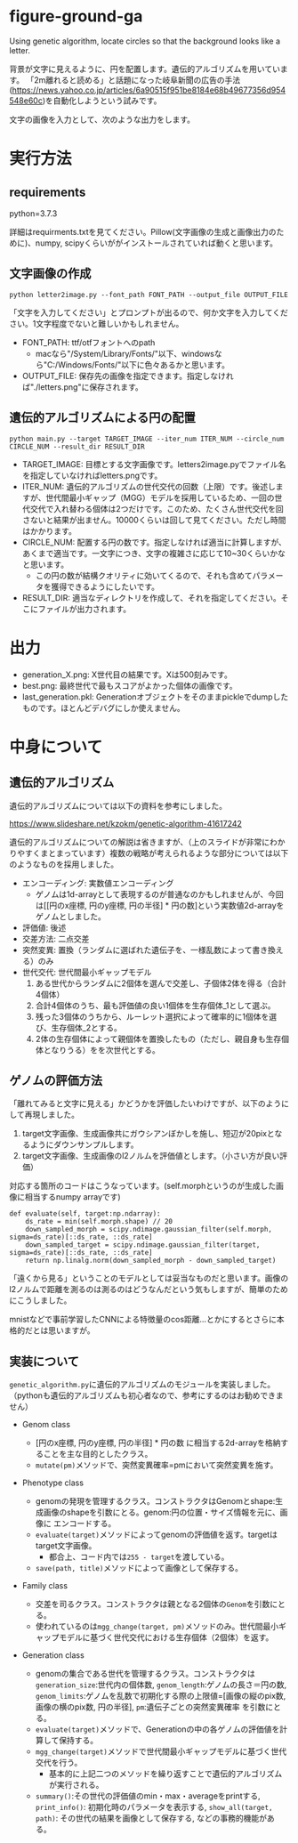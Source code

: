 # figure-ground-ga
Using genetic algorithm, locate circles so that the background looks like a letter.

背景が文字に見えるように、円を配置します。遺伝的アルゴリズムを用いています。
「2m離れると読める」と話題になった岐阜新聞の広告の手法(https://news.yahoo.co.jp/articles/6a90515f951be8184e68b49677356d954548e60c)を自動化しようという試みです。

文字の画像を入力として、次のような出力をします。

# 実行方法
## requirements
python=3.7.3

詳細はrequirments.txtを見てください。Pillow(文字画像の生成と画像出力のために)、numpy, scipyくらいががインストールされていれば動くと思います。
## 文字画像の作成

    python letter2image.py --font_path FONT_PATH --output_file OUTPUT_FILE

「文字を入力してください」とプロンプトが出るので、何か文字を入力してください。1文字程度でないと難しいかもしれません。

- FONT_PATH: ttf/otfフォントへのpath
    - macなら"/System/Library/Fonts/"以下、windowsなら"C:/Windows/Fonts/"以下に色々あるかと思います。
- OUTPUT_FILE: 保存先の画像を指定できます。指定しなければ"./letters.png"に保存されます。

## 遺伝的アルゴリズムによる円の配置

    python main.py --target TARGET_IMAGE --iter_num ITER_NUM --circle_num CIRCLE_NUM --result_dir RESULT_DIR

- TARGET_IMAGE: 目標とする文字画像です。letters2image.pyでファイル名を指定していなければletters.pngです。
- ITER_NUM: 遺伝的アルゴリズムの世代交代の回数（上限）です。後述しますが、世代間最小ギャップ（MGG）モデルを採用しているため、一回の世代交代で入れ替わる個体は2つだけです。このため、たくさん世代交代を回さないと結果が出ません。10000くらいは回して見てください。ただし時間はかかります。
- CIRCLE_NUM: 配置する円の数です。指定しなければ適当に計算しますが、あくまで適当です。一文字につき、文字の複雑さに応じて10~30くらいかなと思います。
    - この円の数が結構クオリティに効いてくるので、それも含めてパラメータを獲得できるようにしたいです。
- RESULT_DIR: 適当なディレクトリを作成して、それを指定してください。そこにファイルが出力されます。

# 出力
- generation_X.png: X世代目の結果です。Xは500刻みです。
- best.png: 最終世代で最もスコアがよかった個体の画像です。
- last_generation.pkl: Generationオブジェクトをそのままpickleでdumpしたものです。ほとんどデバグにしか使えません。

# 中身について
## 遺伝的アルゴリズム
遺伝的アルゴリズムについては以下の資料を参考にしました。

https://www.slideshare.net/kzokm/genetic-algorithm-41617242

遺伝的アルゴリズムについての解説は省きますが、（上のスライドが非常にわかりやすくまとまっています）複数の戦略が考えられるような部分については以下のようなものを採用しました。

- エンコーディング: 実数値エンコーディング
    - ゲノムは1d-arrayとして表現するのが普通なのかもしれませんが、今回は[[円のx座標, 円のy座標, 円の半径] * 円の数]という実数値2d-arrayをゲノムとしました。
- 評価値: 後述
- 交差方法: 二点交差
- 突然変異: 置換（ランダムに選ばれた遺伝子を、一様乱数によって書き換える）のみ
- 世代交代: 世代間最小ギャップモデル
    1. ある世代からランダムに2個体を選んで交差し、子個体2体を得る（合計4個体）
    1. 合計4個体のうち、最も評価値の良い1個体を生存個体_1として選ぶ。
    1. 残った3個体のうちから、ルーレット選択によって確率的に1個体を選び、生存個体_2とする。
    1. 2体の生存個体によって親個体を置換したもの（ただし、親自身も生存個体となりうる）をを次世代とする。

## ゲノムの評価方法
「離れてみると文字に見える」かどうかを評価したいわけですが、以下のようにして再現しました。

1. target文字画像、生成画像共にガウシアンぼかしを施し、短辺が20pixとなるようにダウンサンプルします。
1. target文字画像、生成画像のl2ノルムを評価値とします。（小さい方が良い評価）

対応する箇所のコードはこうなっています。(self.morphというのが生成した画像に相当するnumpy arrayです)

    def evaluate(self, target:np.ndarray):
        ds_rate = min(self.morph.shape) // 20
        down_sampled_morph = scipy.ndimage.gaussian_filter(self.morph, sigma=ds_rate)[::ds_rate, ::ds_rate]
        down_sampled_target = scipy.ndimage.gaussian_filter(target, sigma=ds_rate)[::ds_rate, ::ds_rate]
        return np.linalg.norm(down_sampled_morph - down_sampled_target)

「遠くから見る」ということのモデルとしては妥当なものだと思います。画像のl2ノルムで距離を測るのは測るのはどうなんだという気もしますが、簡単のためにこうしました。

mnistなどで事前学習したCNNによる特徴量のcos距離...とかにするとさらに本格的だとは思いますが。

## 実装について
`genetic_algorithm.py`に遺伝的アルゴリズムのモジュールを実装しました。（pythonも遺伝的アルゴリズムも初心者なので、参考にするのはお勧めできません）

- Genom class
    - [円のx座標, 円のy座標, 円の半径] * 円の数 に相当する2d-arrayを格納することを主な目的としたクラス。
    - `mutate(pm)`メソッドで、突然変異確率=pmにおいて突然変異を施す。

- Phenotype class
    - genomの発現を管理するクラス。コンストラクタはGenomとshape:生成画像のshapeを引数にとる。genom:円の位置・サイズ情報を元に、画像に エンコードする。
    - `evaluate(target)`メソッドによってgenomの評価値を返す。targetはtarget文字画像。
        - 都合上、コード内では`255 - target`を渡している。
    - `save(path, title)`メソッドによって画像として保存する。

- Family class
    - 交差を司るクラス。コンストラクタは親となる2個体の`Genom`を引数にとる。
    - 使われているのは`mgg_change(target, pm)`メソッドのみ。世代間最小ギャップモデルに基づく世代交代における生存個体（2個体）を返す。

- Generation class
    - genomの集合である世代を管理するクラス。コンストラクタは`generation_size`:世代内の個体数, `genom_length`:ゲノムの長さ＝円の数, `genom_limits`:ゲノムを乱数で初期化する際の上限値=[画像の縦のpix数, 画像の横のpix数, 円の半径], `pm`:遺伝子ごとの突然変異確率 を引数にとる。
    - `evaluate(target)`メソッドで、Generationの中の各ゲノムの評価値を計算して保持する。
    - `mgg_change(target)`メソッドで世代間最小ギャップモデルに基づく世代交代を行う。
        - 基本的に上記二つのメソッドを繰り返すことで遺伝的アルゴリズムが実行される。
    - `summary()`:その世代の評価値のmin・max・averageをprintする, `print_info()`: 初期化時のパラメータを表示する, `show_all(target, path)`: その世代の結果を画像として保存する, などの事務的機能がある。